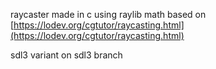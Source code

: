 raycaster made in c using raylib
math based on [https://lodev.org/cgtutor/raycasting.html](https://lodev.org/cgtutor/raycasting.html)

sdl3 variant on sdl3 branch